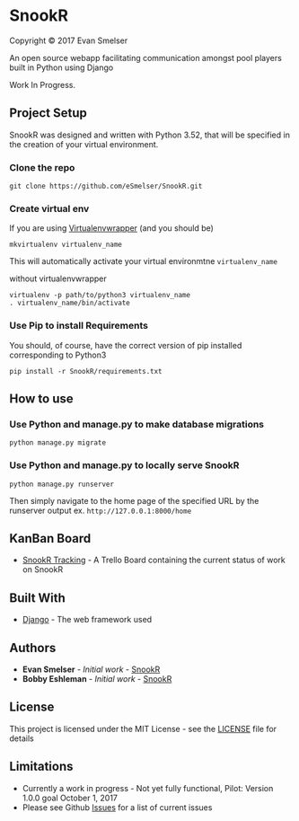 # SnookR
Copyright &copy; 2017 Evan Smelser

An open source webapp facilitating communication amongst pool players built in Python using Django

Work In Progress.

## Project Setup

SnookR was designed and written with Python 3.52, that will be specified in the creation of your
virtual environment.

### Clone the repo

```
git clone https://github.com/eSmelser/SnookR.git
```

### Create virtual env

If you are using [Virtualenvwrapper](https://virtualenvwrapper.readthedocs.io/en/latest/) (and you should be)

```
mkvirtualenv virtualenv_name
```
This will automatically activate your virtual environmtne `virtualenv_name`

without virtualenvwrapper

```
virtualenv -p path/to/python3 virtualenv_name
. virtualenv_name/bin/activate
```

### Use Pip to install Requirements

You should, of course, have the correct version of pip installed corresponding to Python3

```
pip install -r SnookR/requirements.txt
```

## How to use

### Use Python and manage.py to make database migrations

```
python manage.py migrate
```

### Use Python and manage.py to locally serve SnookR

```
python manage.py runserver
```

Then simply navigate to the home page of the specified URL by the runserver output ex. `http://127.0.0.1:8000/home`



## KanBan Board

* [SnookR Tracking](https://trello.com/b/Rrb3Ud76) - A Trello Board containing the current status of work on SnookR

## Built With

* [Django](https://www.djangoproject.com/) - The web framework used

## Authors

* **Evan Smelser** - *Initial work* - [SnookR](https://github.com/esmelser/SnookR)
* **Bobby Eshleman** - *Initial work* - [SnookR](https://github.com/esmelser/SnookR)

## License

This project is licensed under the MIT License - see the [LICENSE](LICENSE) file for details

## Limitations

* Currently a work in progress - Not yet fully functional, Pilot: Version 1.0.0 goal October 1, 2017
* Please see Github [Issues](https://github.com/esmelser/SnookR/issues) for a list of current issues


